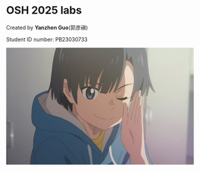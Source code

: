 # OSH 2025 labs

Created by __Yanzhen Guo__(郭彦禛)

Student ID number: PB23030733

![Weathering with you](src/Weathering%20with%20you.jpg "Weathering with you")
